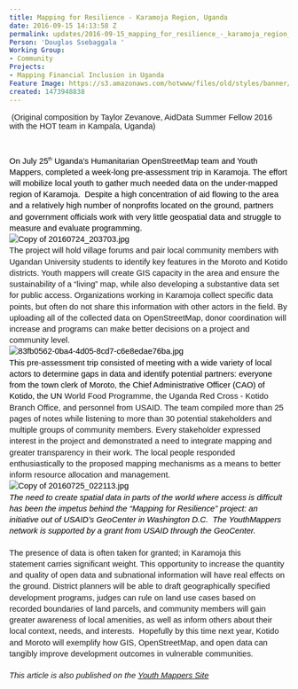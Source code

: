 ```yaml
---
title: Mapping for Resilience - Karamoja Region, Uganda
date: 2016-09-15 14:13:58 Z
permalink: updates/2016-09-15_mapping_for_resilience_-_karamoja_region_uganda
Person: 'Douglas Ssebaggala '
Working Group:
- Community
Projects:
- Mapping Financial Inclusion in Uganda
Feature Image: https://s3.amazonaws.com/hotwww/files/old/styles/banner/public/10c518ac-197a-40c6-8e4b-0aca07b88829.jpg
created: 1473948838
---
```


<p>&nbsp;<span style="font-family: Arial; font-size: 14.6667px; font-variant: normal; font-weight: 400; white-space: pre-wrap; background-color: transparent;">(Original composition by Taylor Zevanove</span><span style="font-family: Arial; font-size: 14.6667px; font-variant: normal; font-weight: 400; white-space: pre-wrap; background-color: transparent;">, AidData Summer Fellow 2016 with the HOT team in Kampala, Uganda)</span></p><p>&nbsp;</p><p style="line-height: 1.38; margin-top: 0pt; margin-bottom: 0pt;" dir="ltr"><span style="font-size: 14.666666666666666px; font-family: Arial; color: #000000; background-color: transparent; font-weight: 400; font-style: normal; font-variant: normal; text-decoration: none; vertical-align: baseline; white-space: pre-wrap;">On July 25</span><span style="font-size: 8.799999999999999px; font-family: Arial; color: #000000; background-color: transparent; font-weight: 400; font-style: normal; font-variant: normal; text-decoration: none; vertical-align: super; white-space: pre-wrap;">th</span><span style="font-size: 14.666666666666666px; font-family: Arial; color: #000000; background-color: transparent; font-weight: 400; font-style: normal; font-variant: normal; text-decoration: none; vertical-align: baseline; white-space: pre-wrap;"> Uganda’s Humanitarian OpenStreetMap team and Youth Mappers, completed a week-long pre-assessment trip in Karamoja. The effort will mobilize local youth to gather much needed data on the under-mapped region of Karamoja. &nbsp;Despite a high concentration of aid flowing to the area and a relatively high number of nonprofits located on the ground, partners and government officials work with very little geospatial data and struggle to measure and evaluate programming.</span></p><p style="line-height: 1.38; margin-top: 0pt; margin-bottom: 0pt;" dir="ltr"><span style="font-size: 14.666666666666666px; font-family: Arial; color: #000000; background-color: transparent; font-weight: 400; font-style: normal; font-variant: normal; text-decoration: none; vertical-align: baseline; white-space: pre-wrap;"><img style="border: none; transform: rotate(0.00rad); -webkit-transform: rotate(0.00rad);" src="https://lh3.googleusercontent.com/oKW_8siqn1CR9bqBqftbsBCbrKKrG9V48F1wILrOMMZVV9GhSv8KFzlH9gmAU085yWqVt9aVQYGVo3h7F2BW24hSLq2s5fRMvjulyUlzZHOkRZoWi6DxZHtCUr78BOJrmwYusI-h" alt="Copy of 20160724_203703.jpg" style="width:624px;height:375px"></span></p><p style="line-height: 1.38; margin-top: 0pt; margin-bottom: 0pt;" dir="ltr"><span style="font-size: 14.6667px; font-family: Arial; font-weight: 400; font-style: normal; font-variant: normal; white-space: pre-wrap; background-color: transparent;">The project will hold village forums and pair local community members with Ugandan University students to identify key features in the Moroto and Kotido districts. Youth mappers will create GIS capacity in the area and ensure the sustainability of a “living” map, while also developing a substantive data set for public access. Organizations working in Karamoja collect specific data points, but often do not share this information with other actors in the field. By uploading all of the collected data on OpenStreetMap, donor coordination will increase and programs can make better decisions on a project and community level.</span></p><p style="line-height: 1.38; margin-top: 0pt; margin-bottom: 0pt;" dir="ltr"><span style="font-size: 14.666666666666666px; font-family: Arial; color: #000000; background-color: transparent; font-weight: 400; font-style: normal; font-variant: normal; text-decoration: none; vertical-align: baseline; white-space: pre-wrap;"><img style="border: none; transform: rotate(0.00rad); -webkit-transform: rotate(0.00rad);" src="https://lh4.googleusercontent.com/qBGsVhcyahykEcN4qujOy5RLKGN2P5lY5fWUrFI2xr90FXSQu5qMCuiObbrKm_FSEshbW8CSQpVxajEFH11A4equXBHOXG-XDkpR9VM2jDg8EuK0Asv4kejJ6I5q-HAKTyB9_9uG" alt="83fb0562-0ba4-4d05-8cd7-c6e8edae76ba.jpg" style="width:624px;height:375px"></span></p><p style="line-height: 1.38; margin-top: 0pt; margin-bottom: 0pt;" dir="ltr"><span style="font-size: 14.666666666666666px; font-family: Arial; color: #000000; background-color: transparent; font-weight: 400; font-style: normal; font-variant: normal; text-decoration: none; vertical-align: baseline; white-space: pre-wrap;">This pre-assessment trip consisted of meeting with a wide variety of local actors to determine gaps in data and identify potential partners: everyone from the town clerk of Moroto, the Chief Administrative Officer (CAO) of Kotido, the UN&nbsp;</span><span style="font-family: Arial; font-size: 14.6667px; font-style: normal; font-variant: normal; font-weight: normal; line-height: 20.24px; white-space: pre-wrap;">World Food Programme, </span><span style="font-family: Arial; font-size: 14.6667px; font-style: normal; font-variant: normal; font-weight: 400; white-space: pre-wrap; background-color: transparent;">the Uganda Red Cross - Kotido Branch Office, and personnel from USAID. The team compiled more than 25 pages of notes while listening to more than 30 potential stakeholders and multiple groups of community members. Every stakeholder expressed interest in the project and demonstrated a need to integrate mapping and greater transparency in their work. The local people responded enthusiastically to the proposed mapping mechanisms as a means to better inform resource allocation and management.</span></p><p style="line-height: 1.38; margin-top: 0pt; margin-bottom: 0pt;" dir="ltr"><span style="font-size: 14.666666666666666px; font-family: Arial; color: #000000; background-color: transparent; font-weight: 400; font-style: normal; font-variant: normal; text-decoration: none; vertical-align: baseline; white-space: pre-wrap;"><img style="border: none; transform: rotate(0.00rad); -webkit-transform: rotate(0.00rad);" src="https://lh6.googleusercontent.com/XrET6LW3kE6bfO4XHxcVTiVbzkb332qztxTntEbrrSxIV8LCTOR5ZKv1mt0GzHVNPbG6xrH36ce4GV6FKigQiL1xtQfCw8hVO6EQZKueai6we0nHlYL9DIMMI-QpsHciREMo3KUN" alt="Copy of 20160725_022113.jpg" style="width:624px;height:375px"></span></p><p style="line-height: 1.38; margin-top: 0pt; margin-bottom: 0pt;" dir="ltr"><em><span style="font-size: 14.6667px; font-family: Arial; color: #000000; font-weight: 400; font-variant: normal; text-decoration: none; vertical-align: baseline; white-space: pre-wrap; background-color: transparent;">The need to create spatial data in parts of the world where access is difficult has been the impetus behind the “Mapping for Resilience” project: an initiative out of USAID’s GeoCenter in Washington D.C. &nbsp;The YouthMappers network is supported by a grant from USAID through the GeoCenter.</span></em></p><p style="line-height: 1.38; margin-top: 0pt; margin-bottom: 0pt;" dir="ltr">&nbsp;</p><p style="line-height: 1.38; margin-top: 0pt; margin-bottom: 0pt;" dir="ltr"><span style="font-size: 14.6667px; font-family: Arial; font-weight: 400; font-style: normal; font-variant: normal; white-space: pre-wrap; background-color: transparent;">The presence of data is often taken for granted; in Karamoja this statement&nbsp;</span><span style="font-family: Arial; font-size: 14.6667px; font-style: normal; font-variant: normal; font-weight: 400; white-space: pre-wrap; background-color: transparent;">carries significant weight</span><span style="font-family: Arial; font-size: 14.6667px; font-style: normal; font-variant: normal; font-weight: 400; white-space: pre-wrap; background-color: transparent;">. This opportunity to increase the quantity and quality of open data and subnational information will have real effects on the ground. District planners will be able&nbsp;to draft geographically specified development programs, judges can rule on land use cases based on recorded boundaries of land parcels, and community members will </span><span id="docs-internal-guid-d09a8915-4c0f-1bc1-9927-33041a2ddac5" style="font-weight: normal;"><span style="font-size: 14.6667px; font-family: Arial; font-weight: 400; font-style: normal; font-variant: normal; white-space: pre-wrap; background-color: transparent;">gain greater awareness of local amenities, as well as inform others about their local context, needs, and interests</span></span><span style="font-family: Arial; font-size: 14.6667px; font-style: normal; font-variant: normal; font-weight: 400; white-space: pre-wrap; background-color: transparent;">. &nbsp;Hopefully by this time next year, Kotido and Moroto will exemplify how GIS, OpenStreetMap, and open data can tangibly improve development outcomes in vulnerable communities.</span></p><p style="line-height: 1.38; margin-top: 0pt; margin-bottom: 0pt;" dir="ltr">&nbsp;</p><p style="line-height: 1.38; margin-top: 0pt; margin-bottom: 0pt;" dir="ltr"><em><span style="font-family: Arial; font-size: 14.6667px; font-variant: normal; font-weight: 400; white-space: pre-wrap; background-color: transparent;">This article is also published on the <a href="http://www.youthmappers.org/single-post/2016/09/19/Not-taking-data-for-granted" target="_blank">Youth Mappers Site</a><br></span></em></p><p style="line-height: 1.38; margin-top: 0pt; margin-bottom: 0pt;" dir="ltr">&nbsp;</p>
